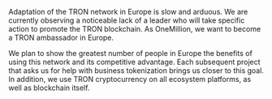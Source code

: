 Adaptation of the TRON network in Europe is slow and arduous. We are currently observing a noticeable lack of a leader who will take specific action to promote the TRON blockchain. As OneMillion, we want to become a TRON ambassador in Europe.

We plan to show the greatest number of people in Europe the benefits of using this network and its competitive advantage. Each subsequent project that asks us for help with business tokenization brings us closer to this goal. In addition, we use TRON cryptocurrency on all ecosystem platforms, as well as blockchain itself.
